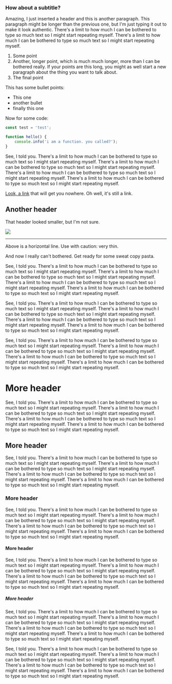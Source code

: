 ### How about a subtitle?

Amazing, I just inserted a header and this is another paragraph. This paragraph might be longer than the previous one, but I'm just typing it out to make it look authentic. There's a limit to how much I can be bothered to type so much text so I might start repeating myself. There's a limit to how much I can be bothered to type so much text so I might start repeating myself.

 1. Some point
 2. Another, longer point, which is much much longer, more than I can be bothered really. If your points are this long, you might as well start a new paragraph about the thing you want to talk about.
 3. The final point

This has some bullet points:
 - This one
 - another bullet
 - finally this one


Now for some code:
```js
const test = 'test';

function hello() {
    console.info('i am a function. you called?');
}
```

See, I told you. There's a limit to how much I can be bothered to type so much text so I might start repeating myself. There's a limit to how much I can be bothered to type so much text so I might start repeating myself. There's a limit to how much I can be bothered to type so much text so I might start repeating myself. There's a limit to how much I can be bothered to type so much text so I might start repeating myself.

[Look, a link](/some/otherblog) that will get you nowhere. Oh well, it's still a link.

## Another header
That header looked smaller, but I'm not sure.

![](https://journal.ldbco.de/beautiful_trees.jpg)

-----

Above is a horizontal line. Use with caution: very thin.

And now I really can't bothered. Get ready for some sweat copy pasta.


See, I told you. There's a limit to how much I can be bothered to type so much text so I might start repeating myself. There's a limit to how much I can be bothered to type so much text so I might start repeating myself. There's a limit to how much I can be bothered to type so much text so I might start repeating myself. There's a limit to how much I can be bothered to type so much text so I might start repeating myself.

See, I told you. There's a limit to how much I can be bothered to type so much text so I might start repeating myself. There's a limit to how much I can be bothered to type so much text so I might start repeating myself. There's a limit to how much I can be bothered to type so much text so I might start repeating myself. There's a limit to how much I can be bothered to type so much text so I might start repeating myself.

See, I told you. There's a limit to how much I can be bothered to type so much text so I might start repeating myself. There's a limit to how much I can be bothered to type so much text so I might start repeating myself. There's a limit to how much I can be bothered to type so much text so I might start repeating myself. There's a limit to how much I can be bothered to type so much text so I might start repeating myself.

# More header
See, I told you. There's a limit to how much I can be bothered to type so much text so I might start repeating myself. There's a limit to how much I can be bothered to type so much text so I might start repeating myself. There's a limit to how much I can be bothered to type so much text so I might start repeating myself. There's a limit to how much I can be bothered to type so much text so I might start repeating myself.


## More header
See, I told you. There's a limit to how much I can be bothered to type so much text so I might start repeating myself. There's a limit to how much I can be bothered to type so much text so I might start repeating myself. There's a limit to how much I can be bothered to type so much text so I might start repeating myself. There's a limit to how much I can be bothered to type so much text so I might start repeating myself.


### More header
See, I told you. There's a limit to how much I can be bothered to type so much text so I might start repeating myself. There's a limit to how much I can be bothered to type so much text so I might start repeating myself. There's a limit to how much I can be bothered to type so much text so I might start repeating myself. There's a limit to how much I can be bothered to type so much text so I might start repeating myself.


#### More header
See, I told you. There's a limit to how much I can be bothered to type so much text so I might start repeating myself. There's a limit to how much I can be bothered to type so much text so I might start repeating myself. There's a limit to how much I can be bothered to type so much text so I might start repeating myself. There's a limit to how much I can be bothered to type so much text so I might start repeating myself.


##### More header
See, I told you. There's a limit to how much I can be bothered to type so much text so I might start repeating myself. There's a limit to how much I can be bothered to type so much text so I might start repeating myself. There's a limit to how much I can be bothered to type so much text so I might start repeating myself. There's a limit to how much I can be bothered to type so much text so I might start repeating myself.

See, I told you. There's a limit to how much I can be bothered to type so much text so I might start repeating myself. There's a limit to how much I can be bothered to type so much text so I might start repeating myself. There's a limit to how much I can be bothered to type so much text so I might start repeating myself. There's a limit to how much I can be bothered to type so much text so I might start repeating myself.

